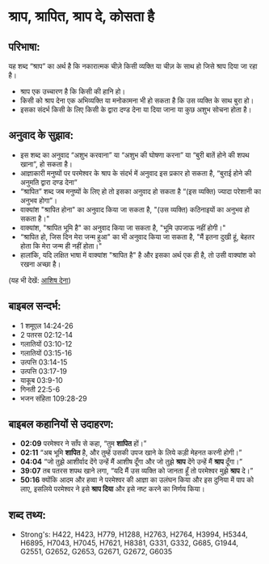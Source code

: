 # श्राप, श्रापित, श्राप दे, कोसता है #

## परिभाषा: ##

यह शब्द “श्राप” का अर्थ है कि नकारात्मक चीज़े किसी व्यक्ति या चीज़ के साथ हो जिसे श्राप दिया जा रहा है।

* श्राप एक उच्चारण है कि किसी की हानि हो।
* किसी को श्राप देना एक अभिव्यक्ति या मनोकामना भी हो सकता है कि उस व्यक्ति के साथ बुरा हो।
* इसका संदर्भ किसी के लिए किसी के द्वारा दण्ड देना या दिया जाना या कुछ अशुभ सोचना होता है।

## अनुवाद के सुझाव: ##

* इस शब्द का अनुवाद “अशुभ करवाना” या “अशुभ की घोषणा करना” या “बुरी बातें होने की शपथ खाना”, हो सकता है।
* आज्ञाकारी मनुष्यों पर परमेश्वर के श्राप के संदर्भ में अनुवाद इस प्रकार हो सकता है, “बुराई होने की अनुमति द्वारा दण्ड देना”
* “श्रापित” शब्द जब मनुष्यों के लिए हो तो इसका अनुवाद हो सकता है “(इस व्यक्ति) ज्यादा परेशानी का अनुभव होगा”।
* वाक्यांश "श्रापित होना" का अनुवाद किया जा सकता है, "(उस व्यक्ति) कठिनाइयों का अनुभव हो सकता है।"
* वाक्यांश, "श्रापित भूमि है" का अनुवाद किया जा सकता है, "भूमि उपजाऊ नहीं होगी।"
* “श्रापित हो, जिस दिन मेरा जन्म हुआ" का भी अनुवाद किया जा सकता है, "मैं इतना दुखी हूं, बेहतर होता कि मेरा जन्म ही नहीं होता।"
* हालांकि, यदि लक्षित भाषा में वाक्यांश "श्रापित है" है और इसका अर्थ एक ही है, तो उसी वाक्यांश को रखना अच्छा है।

(यह भी देखें: [आशिष देना](../bless.md))

## बाइबल सन्दर्भ: ##

* 1 शमूएल 14:24-26
* 2 पतरस 02:12-14
* गलातियों 03:10-12
* गलातियों 03:15-16
* उत्पत्ति 03:14-15
* उत्पत्ति 03:17-19
* याकूब 03:9-10
* गिनती 22:5-6
* भजन संहिता 109:28-29

## बाइबल कहानियों से उदाहरण: ##

* __02:09__ परमेश्वर ने साँप से कहा, “तुम __शापित__ हों।”
* __02:11__ “अब भूमि __शापित__ है, और तुम्हें उसकी उपज खाने के लिये कड़ी मेहनत करनी होगी।”
* __04:04__ “जो तुझे आशीर्वाद देंगे उन्हें मैं आशीष दूँगा और जो    तुझे __श्राप__ देंगे उन्हें मैं __श्राप__ दूँगा।”
* __39:07__ तब पतरस शपथ खाने लगा, “यदि मैं उस व्यक्ति को जानता हूँ तो परमेश्वर मुझे __श्राप__ दे।”
* __50:16__ क्योंकि आदम और हव्वा ने परमेश्वर की आज्ञा का उलंघन किया और इस दुनिया में पाप को लाए, इसलिये परमेश्वर ने इसे __श्राप दिया__ और इसे नष्ट करने का निर्णय किया।

## शब्द तथ्य: ##

* Strong's: H422, H423, H779, H1288, H2763, H2764, H3994, H5344, H6895, H7043, H7045, H7621, H8381, G331, G332, G685, G1944, G2551, G2652, G2653, G2671, G2672, G6035
